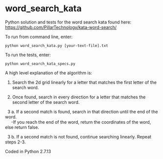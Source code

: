 # word_search_kata

Python solution and tests for the word search kata found here: https://github.com/PillarTechnology/kata-word-search/

To run from command line, enter:

`python word_search_kata.py [your-text-file].txt`

To run the tests, enter:

`python word_search_kata_specs.py`

A high level explanation of the algorithm is:
  1. Search the 2d grid linearly for a letter that matches the first letter of the search word.

  2. Once found, search in every direction for a letter that matches the second letter of the search word.
  
  &nbsp;&nbsp;3
      a. If a second match is found, search in that direction until the end of the word.
  <br>&nbsp;&nbsp;&nbsp;&nbsp; -If you reach the end of the word, return the coordinates of the word, else return false.
  
  &nbsp;&nbsp;3
      b. If a second match is not found, continue searching linearly. Repeat steps 2-3.
  
Coded in Python 2.7.13
